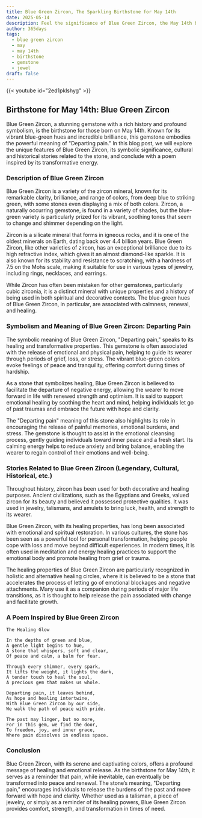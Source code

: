 ```yaml
---
title: Blue Green Zircon, The Sparkling Birthstone for May 14th
date: 2025-05-14
description: Feel the significance of Blue Green Zircon, the May 14th birthstone symbolizing Departing pain. Let its beauty and meaning brighten your day.
author: 365days
tags:
  - blue green zircon
  - may
  - may 14th
  - birthstone
  - gemstone
  - jewel
draft: false
---
```


{{< youtube id="2ed1pklshyg" >}}

## Birthstone for May 14th: Blue Green Zircon

Blue Green Zircon, a stunning gemstone with a rich history and profound symbolism, is the birthstone for those born on May 14th. Known for its vibrant blue-green hues and incredible brilliance, this gemstone embodies the powerful meaning of "Departing pain." In this blog post, we will explore the unique features of Blue Green Zircon, its symbolic significance, cultural and historical stories related to the stone, and conclude with a poem inspired by its transformative energy.

### Description of Blue Green Zircon

Blue Green Zircon is a variety of the zircon mineral, known for its remarkable clarity, brilliance, and range of colors, from deep blue to striking green, with some stones even displaying a mix of both colors. Zircon, a naturally occurring gemstone, is found in a variety of shades, but the blue-green variety is particularly prized for its vibrant, soothing tones that seem to change and shimmer depending on the light.

Zircon is a silicate mineral that forms in igneous rocks, and it is one of the oldest minerals on Earth, dating back over 4.4 billion years. Blue Green Zircon, like other varieties of zircon, has an exceptional brilliance due to its high refractive index, which gives it an almost diamond-like sparkle. It is also known for its stability and resistance to scratching, with a hardness of 7.5 on the Mohs scale, making it suitable for use in various types of jewelry, including rings, necklaces, and earrings.

While Zircon has often been mistaken for other gemstones, particularly cubic zirconia, it is a distinct mineral with unique properties and a history of being used in both spiritual and decorative contexts. The blue-green hues of Blue Green Zircon, in particular, are associated with calmness, renewal, and healing.

### Symbolism and Meaning of Blue Green Zircon: Departing Pain

The symbolic meaning of Blue Green Zircon, "Departing pain," speaks to its healing and transformative properties. This gemstone is often associated with the release of emotional and physical pain, helping to guide its wearer through periods of grief, loss, or stress. The vibrant blue-green colors evoke feelings of peace and tranquility, offering comfort during times of hardship.

As a stone that symbolizes healing, Blue Green Zircon is believed to facilitate the departure of negative energy, allowing the wearer to move forward in life with renewed strength and optimism. It is said to support emotional healing by soothing the heart and mind, helping individuals let go of past traumas and embrace the future with hope and clarity.

The "Departing pain" meaning of this stone also highlights its role in encouraging the release of painful memories, emotional burdens, and stress. The gemstone is thought to assist in the emotional cleansing process, gently guiding individuals toward inner peace and a fresh start. Its calming energy helps to reduce anxiety and bring balance, enabling the wearer to regain control of their emotions and well-being.

### Stories Related to Blue Green Zircon (Legendary, Cultural, Historical, etc.)

Throughout history, zircon has been used for both decorative and healing purposes. Ancient civilizations, such as the Egyptians and Greeks, valued zircon for its beauty and believed it possessed protective qualities. It was used in jewelry, talismans, and amulets to bring luck, health, and strength to its wearer.

Blue Green Zircon, with its healing properties, has long been associated with emotional and spiritual restoration. In various cultures, the stone has been seen as a powerful tool for personal transformation, helping people cope with loss and move beyond difficult experiences. In modern times, it is often used in meditation and energy healing practices to support the emotional body and promote healing from grief or trauma.

The healing properties of Blue Green Zircon are particularly recognized in holistic and alternative healing circles, where it is believed to be a stone that accelerates the process of letting go of emotional blockages and negative attachments. Many use it as a companion during periods of major life transitions, as it is thought to help release the pain associated with change and facilitate growth.

### A Poem Inspired by Blue Green Zircon

```
The Healing Glow

In the depths of green and blue,  
A gentle light begins to hue,  
A stone that whispers, soft and clear,  
Of peace and calm, a balm for fear.

Through every shimmer, every spark,  
It lifts the weight, it lights the dark,  
A tender touch to heal the soul,  
A precious gem that makes us whole.

Departing pain, it leaves behind,  
As hope and healing intertwine,  
With Blue Green Zircon by our side,  
We walk the path of peace with pride.

The past may linger, but no more,  
For in this gem, we find the door,  
To freedom, joy, and inner grace,  
Where pain dissolves in endless space.
```

### Conclusion

Blue Green Zircon, with its serene and captivating colors, offers a profound message of healing and emotional release. As the birthstone for May 14th, it serves as a reminder that pain, while inevitable, can eventually be transformed into peace and renewal. The stone’s meaning, "Departing pain," encourages individuals to release the burdens of the past and move forward with hope and clarity. Whether used as a talisman, a piece of jewelry, or simply as a reminder of its healing powers, Blue Green Zircon provides comfort, strength, and transformation in times of need.